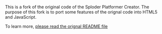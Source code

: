 This is a fork of the original code of the Sploder Platformer Creator. The purpose of this fork is to port some features of the orignal code into HTML5 and JavaScript.

To learn more, [please read the orignal README file](README.old.md)
